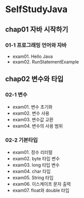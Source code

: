 # SelfStudyJava

## chap01 자바 시작하기
### 01-1 프로그래밍 언어와 자바 
- exam01. Hello Java
- exam02. RunStatementExample

## chap02 변수와 타입
### 02-1 변수
- exam01. 변수 초기화
- exam02. 변수 사용
- exam03. 변수값 교환
- exam04. 변수의 사용 범위
### 02-2 기본타입
- exam01. 정수 리터럴
- exam02. byte 타입 변수
- exam03. long 타입 변수
- exam04. char 타입 
- exam05. String 타입
- exam06. 이스케이프 문자 출력
- exam07. float와 double 타입 
